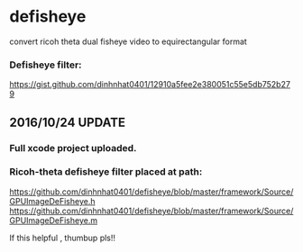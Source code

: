# defisheye
convert ricoh theta dual fisheye video to equirectangular format

### Defisheye filter:

https://gist.github.com/dinhnhat0401/12910a5fee2e380051c55e5db752b279

## 2016/10/24 UPDATE

### Full xcode project uploaded.

### Ricoh-theta defisheye filter placed at path: 
https://github.com/dinhnhat0401/defisheye/blob/master/framework/Source/GPUImageDeFisheye.h
https://github.com/dinhnhat0401/defisheye/blob/master/framework/Source/GPUImageDeFisheye.m

If this helpful , thumbup pls!!
